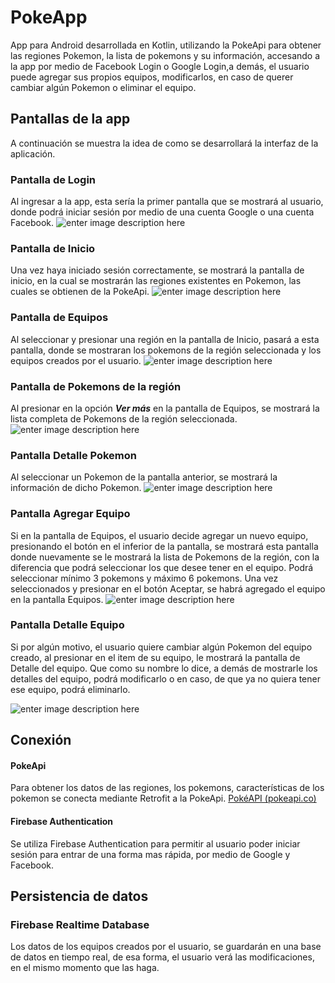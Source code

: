 # PokeApp

App para Android desarrollada en Kotlin, utilizando la PokeApi para obtener las regiones Pokemon, la lista de pokemons y su información, accesando a la app por medio de Facebook Login o Google Login,a demás, el usuario puede agregar sus propios equipos, modificarlos, en caso de querer cambiar algún Pokemon o eliminar el equipo.

## Pantallas de la app

A continuación se muestra la idea de como se desarrollará la interfaz de la aplicación.

### Pantalla de Login
Al ingresar a la app, esta sería la primer pantalla que se mostrará al usuario, donde podrá iniciar sesión por medio de una cuenta Google o una cuenta Facebook.
![enter image description here](https://lh3.googleusercontent.com/HA9ajGFj3eGbfhfHLPqyjT24pRyBTGHMCoj-SpLs6CcJ3jmfdQm9aQpYcJszqKZyB7IXGrPFTaRBwHlMWFd_GH9zMfiqIN7n_ReNR3RvJReyrLXLaXvWNs8NTMQyf6SAoQEdYjP_N0s8BhDg3vfgsZo7fD9cPjibfJZSn6h7R-yj3_5iWrN_kricrmUr9eVMa3FUFMQDu5ATvkSXxR-YlPn91OifK4YtugSjNlrwW17mOubVxJf-3MR7DIVKr72vlSrWbBhLNxm3T5nMsHjrNT307CWfnNjPrEyRpLLJaB7KatT9YABA-EHHIVJHXjN_YPsuj4Yd5dCLjDbcpS5vT9XM8G2PkZJq9L3HGrbCmUy5zEDeq9Yzj_4WXk06rCGrnJ0Ej006jcuf6gs6BW5_Z6dXsxENB1jDkWr53GWWdJmZR5EMPLlywcV-n-mRAgu1BD1RUVulv7Plp2LTn2Nf0CBSDFIehZd4iE-4LKvzBg90_69RDt58m-GCW_7cWVTfYCUgFY6moXe8idjoPm6lfqswCp2PzpoRIKrXH4KbBcG1ETc4unL5ffvO8b411zpWqc1HkFczewadu82c4bO-k_w-FQszhoSDu6JBT5k2XvZwH_Ebj30SzLK0QZevZXWDWR3_Yu6IwAx8DKM6N2YVcFHR0oKqNP1Pk7syhp9dGYHd3Aw4WczAIXkLnivD=w538-h954-no?authuser=0)

### Pantalla de Inicio
Una vez haya iniciado sesión correctamente, se mostrará la pantalla de inicio, en la cual se mostrarán las regiones existentes en Pokemon, las cuales se obtienen de la PokeApi.
![enter image description here](https://lh3.googleusercontent.com/npZP68d96K8cRGw8dLJCx-Gh_3JCqN4CF4ZHY5SA3SX4xUDiP22PlIrGcmgZd10MIDGCnkk_F9Mp51gLmd8hDs2ZwJB8nY__0Z3eVWgL_1G99TxV5EgLN9yhpIIhG3Yk-QbtHGbhRJAA2MtzObOkWiGH05xWcYdma8FLMGKdHLFqm3aJX8ugdo4wlu6oodTHGFJX11fArvNkem6W2utChNlB203N7TyvfyqC8XgispHgPx7HNfeGQWNO9NcoUMAQpWyXjaMhDo9hdhI-_UNvQQKCPOWRyCxtF_OqqggK8q30ZeRiBxmkUTbkxBZwm_IgNBecc0dFyjEVMvIba45lmDSNB5tNSrO0TlvHzlttdFvrXblM_dswQNMlXtnC_-0-aXT2gItVoPyN3kohcADj2qurdVCez0V-X2uq1DfZhdVqwG17sF55YBWSbr1LJF7XwWcQOhd9ZmWMwV4Wan9EspMgJ8BhfA5WSd6a_px5RUqWTjeASIa25j9148UZ-dzS17SPT3UPLQsMwQrhZbTEY3tpGnqc6WCwBeS9uX-HTpIgv5ES-mk-dRqLkBj8zRgygcDMeIxYP12Dk15drkT10MSO6y4xbHdfdphDB7_QH_-4QMMxN9i3LnEfPKzp0Wrb1zEzdX32C_uTvcUx7WM8MiaAwUCp94M_ErFBaxjb8ZrDaT7yWTpTRZW_2wse=w538-h954-no?authuser=0)

### Pantalla de Equipos

Al seleccionar y presionar una región en la pantalla de Inicio, pasará a esta pantalla, donde se mostraran los pokemons de la región seleccionada y los equipos creados por el usuario.
![enter image description here](https://lh3.googleusercontent.com/bMYtBtzmdrXUo6hWY4Z2evG5j6pPQVAZYhkLOmu52qokUWfNrjPS8D1uXkPfDztzwfAIgr03jUhJ0_t3BPBy7ApAmwRmrGhaW3J8aZ6a_Fi4OWervJtsCNtZyVik5YYysdrRQX4sqqXe9uuzKu4AaznCGakzKISpdTk0ZqI9G2aQJ3aQC36OI0okCFTwYxMoMWY5pxR_VtzKpud3BNZDgY1fxIZfI_ZXsu6vtEL6_mqzvQpqun4aGp4qa0GebDb46wUZ_13XCfdU9BgNJiTnWbO7fw67Fw5L9XIoxc35LdtTuWmK3JWAsjmO5THEGj5RxDyDEQ061EoZFs613sUbrEp4XyFM2vmWOck_rF0kxIyRZy1mANAVTmH89xo3cnMJC_sWusaShrj_NnexfWG_Np0hRluDnQaL9FUAC6WdifhuBIE_NKq7SUFv44Gp21stlB-XMlrSqEhVk3-bazsbqZQ8EPfSM76uc4D3A03SRAVXoxGnV8CFDED-ck3Ns1USJLfoKpjd1swaw7NnDGtNZh5ccfEzdf9jhLLWcIUVtkV6siybP-9AT1zDaxcmuXv1k8lmt_nB0xnJDLouN7efqnnLrWj2FIFHXcP852XRwTHT2nulhSKDDGzLBdTl6Eq7JiRHjkD2jPjzFSsLEsscrOgI-Z8T18dq6MCTMAbI9yb9kEpGO0AihSYj8afg=w538-h954-no?authuser=0)

### Pantalla de Pokemons de la región
Al presionar en la opción ***Ver más*** en la pantalla de Equipos, se mostrará la lista completa de Pokemons de la región seleccionada.
![enter image description here](https://lh3.googleusercontent.com/HOdviMskdsZeqGiGqZD1HG2TI492b6IjGCI9saPgNd9rENxzyzU507vb4F2iTJH6IQKwjeh39rO2lOMRSmzDZgx4_GTBuerrIYLrDPnMN5t9ykAnmAKCvurSIwOKoFdzTc8ZWvT8GUoLAE2BjY28xwVSZH4TO2ZE5KbQAAbqCrt76le2Qjth7P9zh3jZdFRWJZSp-T4y-Ix8PdD-oYb1olWyiLM0s54GbvnnDL-oXfBP7HbQfurPZ8sFUfcDeb0aHeKvhQjOI7HQB2uPZhmxC6ebg11kEX6ITfBt-xIOboGmA4ZRK1J-QKZvAPwdfAZs6X_xjM0-S6PEk0TmJPoaM-n2bHOmKlskST2DiAN8jc7cMdJ4S7mZQqZFqrhL3Roy9MnE0F0TdCzt7DJuPSSe9cc2n2ECOC00NSSbsfg5OWU6iprpi7GXBcxVygw0hacgzSSSd_k-RZ9X33ViWo3pBgW2VLZKgN1Z-JntDDUzoGHhlNdjZUiiLAHU0OlZV8jfXjKkyi0Y56N-pl3hYVApWRXVGHbik2mRa8bZa9e116pv57Ch_spBeS3p07CZz3RhvGluKzAHQNMJWOH46oxY36WrR5QPK7JHjXto3jz3BPAY5nHdUDAtQBryEIXAaJb2Xe5MRHp_J9158L4MuRGhlN_0HiJ_3yLmJWePiYbvbT3oEOIP4r8kdWvIj4Pb=w538-h954-no?authuser=0)


### Pantalla Detalle Pokemon
Al seleccionar un Pokemon de la pantalla anterior, se mostrará la información de dicho Pokemon.
![enter image description here](https://lh3.googleusercontent.com/alYXZ3gUi8ZknZDsio6c1U5x4uSLyblZI-EJPdFCBFjEmdDsxybjOFJ1SKoZgEmUcXWTkRUrPVyuW3YNY8e5YYlOuaNIEeUkmMOX9vU68jfY_rG3Ra9xHXiEEAGQpNJ3d6iVFaNhMPfOl9zqQWAFA4XwwgLFgXHCoaLx_U1qaTv8ofhd_plsaG02F_C3f8PqL8QyzmFaVooVb_EGJDkEg-OP-X0gvh0ZmmsbrODi_FPfEYZWfuROYzA3Bbz44bzvxDdSl5DN_6e1z3Ak42g1h7hKAXKX3qpWAKPKXbDq2SIlCjbLLZ4RC0TilYYzhB2KiYRie3RuiPRqRjR2ZREDpkhgOwe5s0aZUlOfAdVGiXTuI-9z4fiFRDIzvRrjifHI4cxaBx4-XvgYgzbmuL7eFZfORdQIUwgATzTXqQbH4QnOp2gVuOHHrw-uS1wryKaFUKpsG9wJa37dokcqwj2ld24BzxxEHro9FiofDtO6mw4E8J4nHrxKTbf7js1rRKBDNNVfBZn2GS9mxe2WFpd3jVlqp-jhUqiLcTYtSJYHpjQ2WdjdECxivS0ebaMLHo6-TDehV_1nLLIeQq_Ok9BSW661Oi6E6jN8H3Ix9BVeV5RxrS60yQbi2VA3PumB1E26j4LF7dOxRS50kKENztfJvEpzqhp_D8b8UqGjnKPjH8uXd-Hn6_U-4ZwAvLMu=w538-h954-no?authuser=0) 

### Pantalla Agregar Equipo
Si en la pantalla de Equipos, el usuario decide agregar un nuevo equipo, presionando el botón en el inferior de la pantalla, se mostrará esta pantalla donde nuevamente se le mostrará la lista de Pokemons de la región, con la diferencia que podrá seleccionar los que desee tener en el equipo. 
Podrá seleccionar mínimo 3 pokemons y máximo 6 pokemons.
Una vez seleccionados y presionar en el botón Aceptar, se habrá agregado el equipo en la pantalla Equipos.
![enter image description here](https://lh3.googleusercontent.com/RBXZ-zKK1qx0V2hemsnON4UHErxG5I9NrvCt5MON0KZtEMpf4zdxDQEMHMTI4pmwsyboS0PZKKBNDADR8rbKj4H__SBwKge6qKV5w0d3ZrbNlDLWpzbW-LwgYS3RNNkxl8EQfCJC4s-tmhssJcLbruuv3TdjHJqE6ZcvUQa_AijNAybNXQXkMEcvO0973iOujv82NY-vULo-_F5g1P9kD7zXTIleeeWVBari5yROu33ObcmrCS7HAs13AGk5jLLnuzuC0zFXI2anHLNcLAcqSK8mefozyqIS-6fFcf-L0b4UYrgGTXRRaEvBO0yisQf0pYd1CKcW59FS6biX5CbmjQc4RHXLtOcYhKvemnvPvvVtK0MxDfTZUpmuAEUA2TSvj3dF3IRp-xtXBzx-wF3PEHBh_XV0s6VOJ5qC6e3IsTZv0euH2A80k0uTlESwsFJRnj3PaQkl_7wtQHbKxF5mlyozb-q2CI2yZ9K-1y57qtG-V2BwdRLFECYGHSA6Wf7X6ytZ4j_v3LSG67F6Myx3CChqcQJrzXLu-J1pZ6TVvM5x1C6XbuNu2X1-alxx8JWtSSGHFSHhPBA3lXd4Z5KrcbtmjpsB_FXEJ3omTeU3bpqlHZimWdCTNevhLfw8O7sSlE_z1lriqNGC8MIeqJTOmNSSGsNVheTudQ3d1K7NkyyYazMfyu1avYPso-m-=w538-h954-no?authuser=0)

### Pantalla  Detalle Equipo
Si por algún motivo, el usuario quiere cambiar algún Pokemon del equipo creado, al presionar en el item de su equipo, le mostrará la pantalla de Detalle del equipo.
Que como su nombre lo dice, a demás de mostrarle los detalles del equipo, podrá modificarlo o en caso, de que ya no quiera tener ese equipo, podrá eliminarlo.

![enter image description here](https://lh3.googleusercontent.com/UljU4EAB2m8MQfCBbyiKlZx-MuxfUwyVpnS3gnjHzGb4C0O8K6b2QzctwNIVs68FE2U5ZqIggScaOPQrn-JWFb6B2MU2ro1rDnppDRDPtfpZ9g_UeOcYxoDPzg_ZWJcWTJlwFB7GdLUxLWaIvjkT5ffAbffP7vGfCSe4knYuN5p8n17_Lwztia4hy92G8ezkWdfWH74jBSwrQrf5FdwYUAdjgl36LMcVeH7Uo-y5ncJGH82CBdRCOFGIkuAjU404YN37UWYl7Y--zH1Emfwm62mik9bqilQhC-FpZ2JoImErl3O6tD63ssKqa-04dBc1VmzW_mGjvSpYEgerWRpdGjjDxVFI9xLpw5On6yujW0oboRXxvoo1-gam1x7jt8QZCRXgha_GAcPukOiLpYsbKo28zBuhc4eg9h-HD6J6q8bu1aQVv1_YWw5yaO4E9p1Q7Ssa6W3feLZEkiQrEzAihO6194nF5a1J_PckMglEtH1bNe9EN_trmahZcex0-wsqNiwPNqmRza_lmwMOssv4bhtfzi5lVZWM5u8darfqI0J9XC6QwMZD8IeM3yF8-ZX6p_Pr2vm2HzRmeyj9NZFy8HmyI7mIS0-2FvvVSswustYweM78otOhompdyUvufRLBXfJGlCy1vnEsbNIJwl4beCPvZXIuAMe4vWUgfkc-icOxZVAJYQlsmF6pXFpu=w538-h954-no?authuser=0)

## Conexión
#### PokeApi
Para obtener los datos de las regiones, los pokemons, características de los pokemon se conecta mediante Retrofit a la PokeApi.
[PokéAPI (pokeapi.co)](https://pokeapi.co/)

#### Firebase Authentication
Se utiliza Firebase Authentication para permitir al usuario poder iniciar sesión para entrar de una forma mas rápida, por medio de Google y Facebook.

## Persistencia de datos


### Firebase Realtime Database
Los datos de los equipos creados por el usuario, se guardarán en una base de datos en tiempo real, de esa forma, el usuario verá las modificaciones, en el mismo momento que las haga. 
